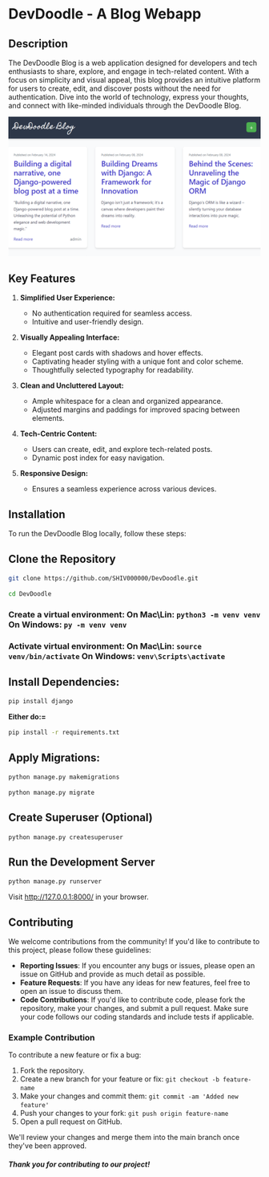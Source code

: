 # DevDoodle - A Blog Webapp

## Description

The DevDoodle Blog is a web application designed for developers and tech enthusiasts to share, explore, and engage in tech-related content. With a focus on simplicity and visual appeal, this blog provides an intuitive platform for users to create, edit, and discover posts without the need for authentication. Dive into the world of technology, express your thoughts, and connect with like-minded individuals through the DevDoodle Blog.

![Devdoodle feature ](devdoodle.png)


## Key Features

1. **Simplified User Experience:**
   - No authentication required for seamless access.
   - Intuitive and user-friendly design.

2. **Visually Appealing Interface:**
   - Elegant post cards with shadows and hover effects.
   - Captivating header styling with a unique font and color scheme.
   - Thoughtfully selected typography for readability.

3. **Clean and Uncluttered Layout:**
   - Ample whitespace for a clean and organized appearance.
   - Adjusted margins and paddings for improved spacing between elements.

4. **Tech-Centric Content:**
   - Users can create, edit, and explore tech-related posts.
   - Dynamic post index for easy navigation.

5. **Responsive Design:**
   - Ensures a seamless experience across various devices.

## Installation
To run the DevDoodle Blog locally, follow these steps:

##  Clone the Repository

```bash
git clone https://github.com/SHIV000000/DevDoodle.git
```
```bash
cd DevDoodle
```
### Create a virtual environment: On Mac\Lin: `python3 -m venv venv` On Windows: `py -m venv venv`

### Activate  virtual environment: On Mac\Lin: `source venv/bin/activate` On Windows: `venv\Scripts\activate`


## Install Dependencies:

```bash
pip install django
```
**Either do:=**
```bash
pip install -r requirements.txt
```

## Apply Migrations:

```bash
python manage.py makemigrations
```

```bash
python manage.py migrate
```
## Create Superuser (Optional)

 ```bash
python manage.py createsuperuser
```
## Run the Development Server

```bash
python manage.py runserver
```

Visit http://127.0.0.1:8000/ in your browser.
## Contributing

We welcome contributions from the community! If you'd like to contribute to this project, please follow these guidelines:

- **Reporting Issues**: If you encounter any bugs or issues, please open an issue on GitHub and provide as much detail as possible.
- **Feature Requests**: If you have any ideas for new features, feel free to open an issue to discuss them.
- **Code Contributions**: If you'd like to contribute code, please fork the repository, make your changes, and submit a pull request. Make sure your code follows our coding standards and include tests if applicable.

### Example Contribution

To contribute a new feature or fix a bug:

1. Fork the repository.
2. Create a new branch for your feature or fix: `git checkout -b feature-name`
3. Make your changes and commit them: `git commit -am 'Added new feature'`
4. Push your changes to your fork: `git push origin feature-name`
5. Open a pull request on GitHub.

We'll review your changes and merge them into the main branch once they've been approved.

##### Thank you for contributing to our project!


